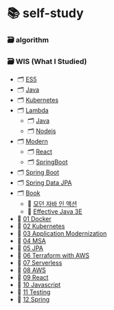 # 📚 self-study
### 🗃 algorithm
### 🗃 WIS (What I Studied)
  - 🗂 [ES5](https://github.com/justdoanything/self-study/tree/main/WIS/ES5)
  - 🗂 [Java](https://github.com/justdoanything/self-study/tree/main/WIS/Java)
  - 🗂 [Kubernetes](https://github.com/justdoanything/self-study/tree/main/WIS/Kubernetes)
  - 🗂 [Lambda](https://github.com/justdoanything/self-study/tree/main/WIS/Lambda)
    - 🗂 [Java](https://github.com/justdoanything/self-study/tree/main/WIS/Lambda/Java)
    - 🗂 [Nodejs](https://github.com/justdoanything/self-study/tree/main/WIS/Lambda/Nodejs)
  - 🗂 [Modern](https://github.com/justdoanything/self-study/tree/main/WIS/Lambda)
    - 🗂 [React](https://github.com/justdoanything/self-study/tree/main/WIS/Modern/React)
    - 🗂 [SpringBoot](https://github.com/justdoanything/self-study/tree/main/WIS/Modern/SpringBoot)
  - 🗂 [Spring Boot](https://github.com/justdoanything/self-study/tree/main/WIS/Spring%20Boot)
  - 🗂 [Spring Data JPA](https://github.com/justdoanything/self-study/tree/main/WIS/Spring%20Data%20JPA)
  - 🗂 [Book](https://github.com/justdoanything/self-study/tree/main/WIS/%F0%9F%93%9A%20Book)
    - 📘 [모던 자바 인 액션](https://github.com/justdoanything/self-study/blob/main/WIS/📚%20Book/📘%20모던%20자바%20인%20액션.md)
    - 📘 [Effective Java 3E](https://github.com/justdoanything/self-study/blob/main/WIS/📚%20Book/📘%20Effective%20Java%203E.md)
  - 📁 [01 Docker](https://github.com/justdoanything/self-study/blob/main/WIS/01%20Docker.md)
  - 📁 [02 Kubernetes](https://github.com/justdoanything/self-study/blob/main/WIS/02%20Kubernetes.md)
  - 📁 [03 Application Modernization](https://github.com/justdoanything/self-study/blob/main/WIS/03%20ApplicationModernization.md)
  - 📁 [04 MSA](https://github.com/justdoanything/self-study/blob/main/WIS/04%20MSA.md)
  - 📁 [05 JPA](https://github.com/justdoanything/self-study/blob/main/WIS/05%20JPA.md)
  - 📁 [06 Terraform with AWS](https://github.com/justdoanything/self-study/blob/main/WIS/06%20Terraform%20with%20AWS.md)
  - 📁 [07 Serverless](https://github.com/justdoanything/self-study/blob/main/WIS/07%20Serverless.md)
  - 📁 [08 AWS](https://github.com/justdoanything/self-study/blob/main/WIS/08%20AWS.md)
  - 📁 [09 React](https://github.com/justdoanything/self-study/blob/main/WIS/09%20React.md)
  - 📁 [10 Javascript](https://github.com/justdoanything/self-study/blob/main/WIS/10%20Javascript.md)
  - 📁 [11 Testing](https://github.com/justdoanything/self-study/blob/main/WIS/11%20Testing.md)
  - 📁 [12 Spring](https://github.com/justdoanything/self-study/blob/main/WIS/12%20Spring.md)
